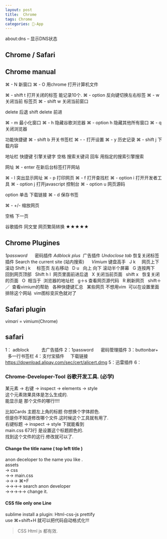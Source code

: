 ```yaml
---
layout: post
title:  Chrome
tags: Chrome
categories: -App
---
```


about:dns – 显示DNS状态





## Chrome / Safari


## Chrome manual

⌘ - N   新窗口
⌘ - O   用chrome 打开计算机文件

⌘ -  shift t   打开关闭的标签 能记录10个.
⌘ -  option    反向键切换左右标签
⌘ -  w         关闭当前 标签页
⌘ -  shift w   关闭当前窗口

delete 后退    shift delete 前进

⌘ -  m 最小化窗口
⌘ -  h 隐藏谷歌浏览器
⌘ -  option h 隐藏其他所有窗口
⌘ -  q 关闭浏览器


功能快捷键
⌘ -  shift b   开关书签栏
⌘ - -   打开设置
⌘ -  y 历史记录
⌘ -  shift j 下载内容

地址栏 快捷键
引擎关键字 空格 搜索关键词  回车 用指定的搜索引擎搜索

网址 ⌘ -  enter  在新后台标签打开网站

⌘ -  l             突出显示网址
⌘ -  p             打印网页
⌘ -  f             打开查找栏 
⌘ -  option i       打开开发者工具
⌘ -  option j     打开javascript 控制台
⌘ -  option u     网页源码

option 单击  下载链接
⌘ -  d 保存书签

⌘ -  +/- 缩放网页

空格 下一页



谷歌插件        同文堂   网页繁简转换     ★★★★★


## Chrome Plugines


*1password*      密码插件
*Adblock plus*  广告插件
*Undoclose tab* 恢复关闭标签插件
Search the current site (站内搜索)
 
 
 *Vimium* 键盘高手
 
J k     网页上下滚动
Shift j k     标签页 左右移动
 
D u   向上 向下 滚动半个屏幕
 
G 连按两下   回到网页顶部
 
Shift h l  网页里面前进后退 
 
X 关闭当前页面   shift x   恢复关闭的页面
 
O  相当于  浏览器的地址栏
 
g＋s 查看网页源代码
 
R 刷新网页
 
shift＋／  查看vimium的帮助   各种快捷键汇总
 
某些网页 不想用vim  可以在设置里面 排除这个网站  vim图标变灰色就对了




## Safari plugin

*vimari* = vimium(Chrome)






## safari
1： adblock          去广告插件
2：1password      密码管理插件
3：buttonbar+      多一行书签栏
4：支付宝插件     下载链接 https://download.alipay.com/sec/cert/alicert.dmg
5：迅雷插件
6：












### Chrome-Developer-Tool 谷歌开发工具. (必学)
某元素 → 右键 → inspect → elements → style  
这个元素效果具体是怎么生成的.  
能显示是 那个文件的哪行!!!!  

比如Cards 主题左上角的标题 你想换个字体颜色.  
但是你不知道修改哪个文件.这时候这个工具就有用了.  
右键标题 → inspect → style 下就能看到  
main.css 673行 是设置这个标题颜色的.  
找到这个文件的这行.修改就可以了.



#### Change the title name ( top left title )
anon deceloper to the name you like .  
assets  
→ css  
→→ main.css  
→→→ ⌘+F  
→→→→ search anon developer  
→→→→→ change it.

#### CSS file only one Line
sublime install a plugin: Html-css-js prettify  
use ⌘+shift+H 就可以把代码自动格式化!!!
> CSS Html js 都有效.